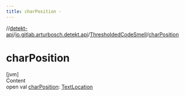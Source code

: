 ```yaml
---
title: charPosition -
---
```

//[detekt-api](../../index.md)/[io.gitlab.arturbosch.detekt.api](../index.md)/[ThresholdedCodeSmell](index.md)/[charPosition](char-position.md)



# charPosition  
[jvm]  
Content  
open val [charPosition](char-position.md): [TextLocation](../-text-location/index.md)  



